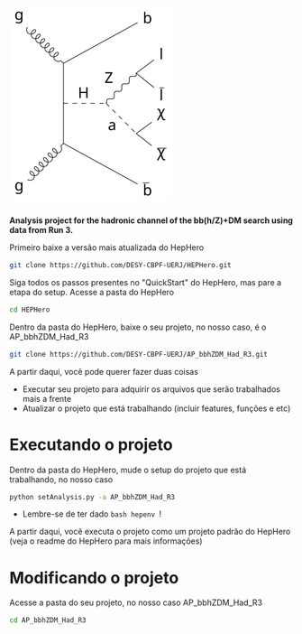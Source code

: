 # ![channel](feynman_diagram.svg)

**Analysis project for the hadronic channel of the bb(h/Z)+DM search using data from Run 3.**

Primeiro baixe a versão mais atualizada do HepHero

```bash
git clone https://github.com/DESY-CBPF-UERJ/HEPHero.git
```
Siga todos os passos presentes no "QuickStart" do HepHero, mas pare a etapa do setup. Acesse a pasta do HepHero
```bash
cd HEPHero
```
Dentro da pasta do HepHero, baixe o seu projeto, no nosso caso, é o AP_bbhZDM_Had_R3
```bash
git clone https://github.com/DESY-CBPF-UERJ/AP_bbhZDM_Had_R3.git
```

A partir daqui, você pode querer fazer duas coisas
* Executar seu projeto para adquirir os arquivos que serão trabalhados mais a frente
* Atualizar o projeto que está trabalhando (incluir features, funções e etc)


# Executando o projeto

Dentro da pasta do HepHero, mude o setup do projeto que está trabalhando, no nosso caso
```bash
python setAnalysis.py -a AP_bbhZDM_Had_R3
```
* Lembre-se de ter dado ```bash hepenv ```!

A partir daqui, você executa o projeto como um projeto padrão do HepHero (veja o readme do HepHero para mais informações)


# Modificando o projeto

Acesse a pasta do seu projeto, no nosso caso AP_bbhZDM_Had_R3

```bash
cd AP_bbhZDM_Had_R3
```





